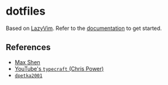 # dotfiles

Based on [LazyVim](https://github.com/LazyVim/LazyVim).
Refer to the [documentation](https://lazyvim.github.io/installation) to get started.

## References

- [Max Shen](https://m4xshen.dev/posts/build-your-modern-neovim-config-in-lua)
- [YouTube's `typecraft` (Chris Power)](https://github.com/cpow/cpow-dotfiles/blob/master/init.lua)
- [`dpetka2001`](https://github.com/dpetka2001/dotfiles/blob/main/dot_config/nvim/lua/plugins/toggleterm.lua)
